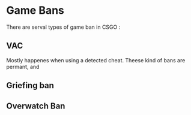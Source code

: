 # Game Bans

There are serval types of game ban in CSGO :

## VAC
Mostly happenes when using a detected cheat. Theese kind of bans are permant, and 

## Griefing ban

## Overwatch Ban